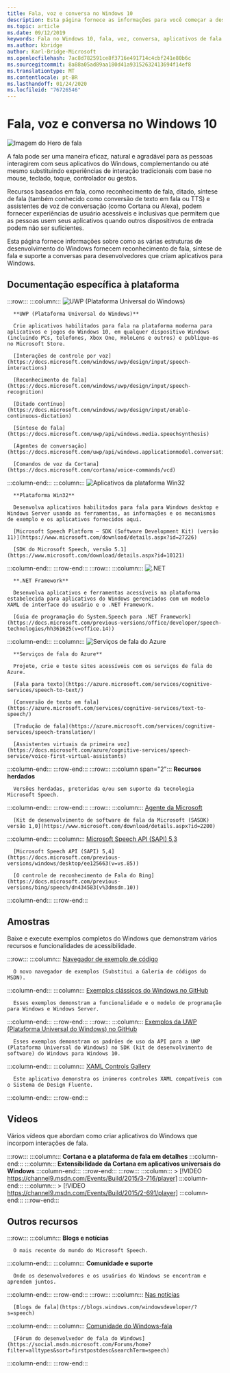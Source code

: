 ```yaml
---
title: Fala, voz e conversa no Windows 10
description: Esta página fornece as informações para você começar a desenvolver aplicativos do Windows habilitados para fala.
ms.topic: article
ms.date: 09/12/2019
keywords: Fala no Windows 10, fala, voz, conversa, aplicativos de fala Win32, aplicativos de fala UWP, aplicativos de fala do WPF, aplicativos de fala do WinForms
ms.author: kbridge
author: Karl-Bridge-Microsoft
ms.openlocfilehash: 7ac8d782591ce8f3716e491714c4cbf241e80b6c
ms.sourcegitcommit: 8a88a05ad89aa180d41a93152632413694f14ef8
ms.translationtype: MT
ms.contentlocale: pt-BR
ms.lasthandoff: 01/24/2020
ms.locfileid: "76726546"
---
```

# <a name="speech-voice-and-conversation-in-windows-10"></a>Fala, voz e conversa no Windows 10

![Imagem do Hero de fala](images/hero-speech-composite-small.png)

A fala pode ser uma maneira eficaz, natural e agradável para as pessoas interagirem com seus aplicativos do Windows, complementando ou até mesmo substituindo experiências de interação tradicionais com base no mouse, teclado, toque, controlador ou gestos.

Recursos baseados em fala, como reconhecimento de fala, ditado, síntese de fala (também conhecido como conversão de texto em fala ou TTS) e assistentes de voz de conversação (como Cortana ou Alexa), podem fornecer experiências de usuário acessíveis e inclusivas que permitem que as pessoas usem seus aplicativos quando outros dispositivos de entrada podem não ser suficientes.

Esta página fornece informações sobre como as várias estruturas de desenvolvimento do Windows fornecem reconhecimento de fala, síntese de fala e suporte a conversas para desenvolvedores que criam aplicativos para Windows.

## <a name="platform-specific-documentation"></a>Documentação específica à plataforma

:::row:::
   :::column:::
      ![UWP (Plataforma Universal do Windows)](images/platform-uwp.png)

      **UWP (Plataforma Universal do Windows)**

      Crie aplicativos habilitados para fala na plataforma moderna para aplicativos e jogos do Windows 10, em qualquer dispositivo Windows (incluindo PCs, telefones, Xbox One, HoloLens e outros) e publique-os no Microsoft Store.

      [Interações de controle por voz](https://docs.microsoft.com/windows/uwp/design/input/speech-interactions)

      [Reconhecimento de fala](https://docs.microsoft.com/windows/uwp/design/input/speech-recognition)

      [Ditado contínuo](https://docs.microsoft.com/windows/uwp/design/input/enable-continuous-dictation)

      [Síntese de fala](https://docs.microsoft.com/uwp/api/windows.media.speechsynthesis)

      [Agentes de conversação](https://docs.microsoft.com/uwp/api/windows.applicationmodel.conversationalagent)

      [Comandos de voz da Cortana](https://docs.microsoft.com/cortana/voice-commands/vcd)
   :::column-end:::
   :::column:::
      ![Aplicativos da plataforma Win32](images/platform-win32.png)

      **Plataforma Win32**

      Desenvolva aplicativos habilitados para fala para Windows desktop e Windows Server usando as ferramentas, as informações e os mecanismos de exemplo e os aplicativos fornecidos aqui.

      [Microsoft Speech Platform – SDK (Software Development Kit) (versão 11)](https://www.microsoft.com/download/details.aspx?id=27226)
      
      [SDK do Microsoft Speech, versão 5.1](https://www.microsoft.com/download/details.aspx?id=10121)
   :::column-end:::
:::row-end:::
:::row:::
   :::column:::
      ![.NET](images/platform-dotnet.png)

      **.NET Framework**

      Desenvolva aplicativos e ferramentas acessíveis na plataforma estabelecida para aplicativos do Windows gerenciados com um modelo XAML de interface do usuário e o .NET Framework.

      [Guia de programação do System.Speech para .NET Framework](https://docs.microsoft.com/previous-versions/office/developer/speech-technologies/hh361625(v=office.14))
   :::column-end:::
   :::column:::
      ![Serviços de fala do Azure](images/platform-azure-speech.png)

      **Serviços de fala do Azure**

      Projete, crie e teste sites acessíveis com os serviços de fala do Azure.

      [Fala para texto](https://azure.microsoft.com/services/cognitive-services/speech-to-text/)

      [Conversão de texto em fala](https://azure.microsoft.com/services/cognitive-services/text-to-speech/)
      
      [Tradução de fala](https://azure.microsoft.com/services/cognitive-services/speech-translation/)

      [Assistentes virtuais da primeira voz](https://docs.microsoft.com/azure/cognitive-services/speech-service/voice-first-virtual-assistants)
   :::column-end:::
:::row-end:::
:::row:::
   :::column span="2":::
      **Recursos herdados**

      Versões herdadas, preteridas e/ou sem suporte da tecnologia Microsoft Speech.
   :::column-end:::
:::row-end:::
:::row:::
   :::column:::
      [Agente da Microsoft](https://docs.microsoft.com/windows/win32/lwef/microsoft-agent)

      [Kit de desenvolvimento de software de fala da Microsoft (SASDK) versão 1,0](https://www.microsoft.com/download/details.aspx?id=2200)
   :::column-end:::
   :::column:::
      [Microsoft Speech API (SAPI) 5,3](https://docs.microsoft.com/previous-versions/windows/desktop/ms723627(v=vs.85))

      [Microsoft Speech API (SAPI) 5,4](https://docs.microsoft.com/previous-versions/windows/desktop/ee125663(v=vs.85))

      [O controle de reconhecimento de Fala do Bing](https://docs.microsoft.com/previous-versions/bing/speech/dn434583(v%3dmsdn.10))
   :::column-end:::
:::row-end:::

## <a name="samples"></a>Amostras

Baixe e execute exemplos completos do Windows que demonstram vários recursos e funcionalidades de acessibilidade.

:::row:::
   :::column:::
      [Navegador de exemplo de código](https://docs.microsoft.com/samples/browse/?term=speech)

      O novo navegador de exemplos (Substitui a Galeria de códigos do MSDN).
   :::column-end:::
   :::column:::
      [Exemplos clássicos do Windows no GitHub](https://github.com/microsoft/Windows-classic-samples/search?q=speech&unscoped_q=speech)

      Esses exemplos demonstram a funcionalidade e o modelo de programação para Windows e Windows Server. 
   :::column-end:::
:::row-end:::
:::row:::
   :::column:::
      [Exemplos da UWP (Plataforma Universal do Windows) no GitHub](https://github.com/microsoft/Windows-universal-samples/search?q=speech&unscoped_q=speech)

      Esses exemplos demonstram os padrões de uso da API para a UWP (Plataforma Universal do Windows) no SDK (kit de desenvolvimento de software) do Windows para Windows 10.
   :::column-end:::
   :::column:::
      [XAML Controls Gallery](https://github.com/microsoft/Xaml-Controls-Gallery)

      Este aplicativo demonstra os inúmeros controles XAML compatíveis com o Sistema de Design Fluente.
   :::column-end:::
:::row-end:::

## <a name="videos"></a>Vídeos

Vários vídeos que abordam como criar aplicativos do Windows que incorpom interações de fala.

:::row:::
   :::column:::
      **Cortana e a plataforma de fala em detalhes**
   :::column-end:::
   :::column:::
      **Extensibilidade da Cortana em aplicativos universais do Windows**
   :::column-end:::
:::row-end:::
:::row:::
   :::column:::
      > [!VIDEO https://channel9.msdn.com/Events/Build/2015/3-716/player]
   :::column-end:::
   :::column:::
      > [!VIDEO https://channel9.msdn.com/Events/Build/2015/2-691/player]
   :::column-end:::
:::row-end:::

## <a name="other-resources"></a>Outros recursos

:::row:::
   :::column:::
      **Blogs e notícias**

      O mais recente do mundo do Microsoft Speech.
   :::column-end:::
   :::column:::
      **Comunidade e suporte**

      Onde os desenvolvedores e os usuários do Windows se encontram e aprendem juntos.
   :::column-end:::
:::row-end:::
:::row:::
   :::column:::
      [Nas notícias](https://news.microsoft.com/?s=speech)

      [Blogs de fala](https://blogs.windows.com/windowsdeveloper/?s=speech)
   :::column-end:::
   :::column:::
      [Comunidade do Windows-fala](https://community.windows.com/search?q=speech)

      [Fórum do desenvolvedor de fala do Windows](https://social.msdn.microsoft.com/Forums/home?filter=alltypes&sort=firstpostdesc&searchTerm=speech)
   :::column-end:::
:::row-end:::
